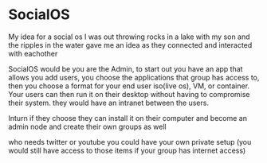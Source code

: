 # SocialOS
My idea for a social os
I was out throwing rocks in a lake with my son and the ripples in the water gave me an idea  as they connected and interacted with eachother

SocialOS would be you are the Admin, to start out you have an app that allows you add users, you choose the applications that group has access to, then you choose a format for your end user iso(live os), VM, or container. Your users can then run it on their desktop without having to compromise their system. they would have an intranet between the users. 

Inturn if they choose they can install it on their computer and become an admin node and create their own groups as well

who needs twitter or youtube you could have your own private setup (you would still have access to those items if your group has internet access) 
